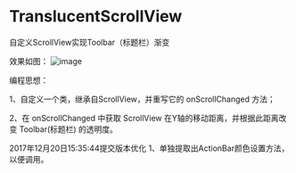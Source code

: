 # TranslucentScrollView
自定义ScrollView实现Toolbar（标题栏）渐变

效果如图：
![image](https://github.com/yanjunhui2014/TranslucentScrollView/blob/master/TranslucentScrollView/gif/device-2016-12-26-192438.gif)

编程思想：

1、自定义一个类，继承自ScrollView，并重写它的 onScrollChanged 方法；

2、在 onScrollChanged 中获取 ScrollView 在Y轴的移动距离，并根据此距离改变 Toolbar(标题栏) 的透明度。

2017年12月20日15:35:44提交版本优化
1、单独提取出ActionBar颜色设置方法，以便调用。
